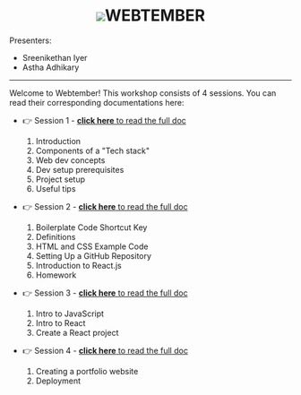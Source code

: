 <b><h1 align="center"><img src="media/logo.svg">WEBTEMBER</h1></b>

Presenters:
- Sreenikethan Iyer
- Astha Adhikary

---

Welcome to Webtember! This workshop consists of 4 sessions. You can read their
corresponding documentations here:

- 👉 Session 1 - [**click here** to read the full doc](Session%201.md)
    1. Introduction
    2. Components of a "Tech stack"
    3. Web dev concepts
    4. Dev setup prerequisites
    5. Project setup
    6. Useful tips

- 👉 Session 2 - [**click here** to read the full doc](Session%202.md)
    1. Boilerplate Code Shortcut Key
    2. Definitions
    3. HTML and CSS Example Code
    4. Setting Up a GitHub Repository
    5. Introduction to React.js
    6. Homework

- 👉 Session 3 - [**click here** to read the full doc](Session%203.md)
    1. Intro to JavaScript
    2. Intro to React
    3. Create a React project

- 👉 Session 4 - [**click here** to read the full doc](Session%204.md)
    1. Creating a portfolio website
    2. Deployment
